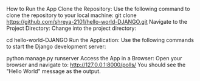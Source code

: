 How to Run the App
Clone the Repository:
Use the following command to clone the repository to your local machine:
git clone https://github.com/shreya-2101/hello-world-DJANGO.git
Navigate to the Project Directory:
Change into the project directory:

cd hello-world-DJANGO
Run the Application:
Use the following commands to start the Django development server:

python manage.py runserver
Access the App in a Browser:
Open your browser and navigate to: http://127.0.0.1:8000/polls/
You should see the "Hello World" message as the output.
